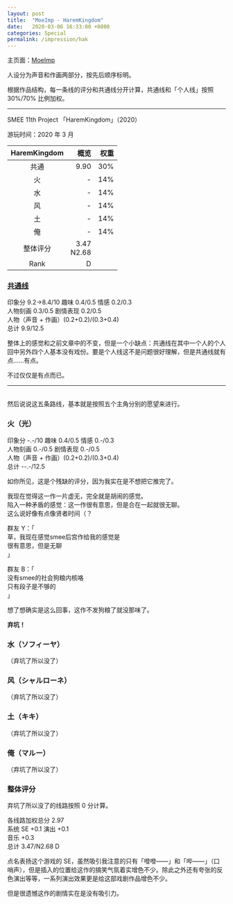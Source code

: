 ```yaml
---
layout: post
title:  "MoeImp - HaremKingdom"
date:   2020-03-06 16:33:00 +0800
categories: Special
permalink: /impression/hak
---
```


主页面：[MoeImp](http://yoro.xyz/impression)

人设分为声音和作画两部分，按先后顺序标明。

根据作品结构，每一条线的评分和共通线分开计算，共通线和「个人线」按照 30%/70% 比例加权。

---

SMEE 11th Project 「HaremKingdom」（2020）

游玩时间：2020 年 3 月

| HaremKingdom | 概览 |权重|
| :------: | ---: |---: |
| 共通 |9.90|30%|
|   火 |-|14%|
|   水 |-|14%|
|   风 |-|14%|
|   土 |-|14%|
|   俺 |-|14%|
|   整体评分 |3.47<br/>N2.68||
| Rank |D||

### [共通线](http://yoro.xyz/kawaiigirls/2020/03/03/hak-main.html)

印象分 9.2→8.4/10 趣味 0.4/0.5 情感 0.2/0.3<br />
人物刻画 0.3/0.5 剧情表现 0.2/0.5<br />
人物（声音 + 作画）(0.2+0.2)/(0.3+0.4)<br />
总计 9.9/12.5

整体上的感觉和之前文章中的不变，但是一个小缺点：共通线在其中一个人的个人回中另外四个人基本没有戏份。要是个人线这不是问题很好理解，但是共通线就有点……有点。

不过仅仅是有点而已。

---

<br />
然后说说这五条路线，基本就是按照五个主角分别的愿望来进行。

### 火（光）

印象分 -.-/10 趣味 0.4/0.5 情感 0.-/0.3<br />
人物刻画 0.-/0.5 剧情表现 0.-/0.5<br />
人物（声音 + 作画）(0.2+0.2)/(0.3+0.4)<br />
总计 --.-/12.5

如你所见，这是个残缺的评分，因为我实在是不想把它推完了。

我现在觉得这一作一片虚无，完全就是胡闹的感觉。<br />
陷入一种矛盾的感觉：这一作很有意思，但是合在一起就很无聊。<br />
这么说好像有点像贤者时间（？

群友 Y：「<br />
草，我现在感觉smee后宫作给我的感觉是<br />
很有意思，但是无聊<br />
」

群友 B：「<br />
没有smee的社会狗粮内核咯<br />
只有段子是不够的<br />
」

想了想确实是这么回事，这作不发狗粮了就没那味了。

**弃坑！**

### 水（ソフィーヤ）

（弃坑了所以没了）

### 风（シャルローネ）

（弃坑了所以没了）

### 土（キキ）

（弃坑了所以没了）

### 俺（マルー）

（弃坑了所以没了）

### 整体评分

弃坑了所以没了的线路按照 0 分计算。

各线路加权总分 2.97<br />
系统 SE +0.1 演出 +0.1<br />
音乐 +0.3<br />
总计 3.47/N2.68 D

点名表扬这个游戏的 SE，虽然吸引我注意的只有「噔噔——」和「哔——」（口哨声），但是插入的位置给这作的搞笑气氛着实增色不少。除此之外还有夸张的反色演出等等，一系列演出效果更是给这部戏剧作品增色不少。

但是很遗憾这作的剧情实在是没有吸引力。
